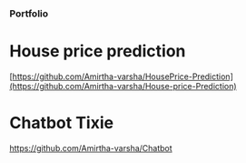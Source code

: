 ### Portfolio
# House price prediction
[https://github.com/Amirtha-varsha/HousePrice-Prediction](https://github.com/Amirtha-varsha/House-price-Prediction)
# Chatbot Tixie 
https://github.com/Amirtha-varsha/Chatbot
